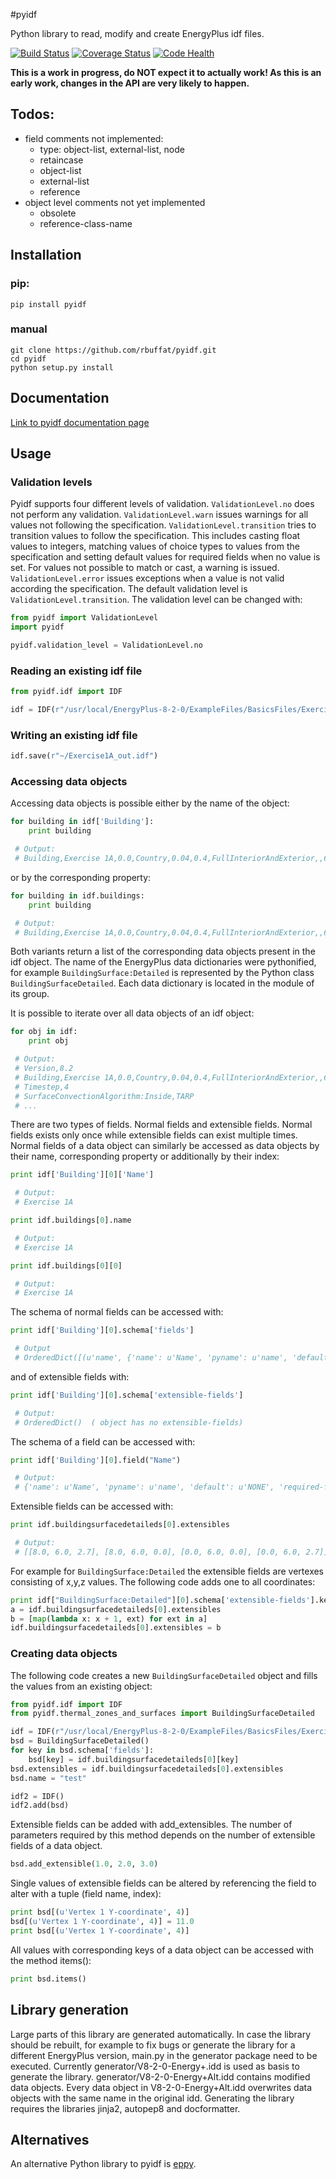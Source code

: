 #pyidf

Python library to read, modify and create EnergyPlus idf files.

[![Build Status](https://travis-ci.org/rbuffat/pyidf.svg?branch=master)](https://travis-ci.org/rbuffat/pyidf)
[![Coverage Status](https://coveralls.io/repos/rbuffat/pyidf/badge.png)](https://coveralls.io/r/rbuffat/pyidf)
[![Code Health](https://landscape.io/github/rbuffat/pyidf/master/landscape.svg)](https://landscape.io/github/rbuffat/pyidf/master)

**This is a work in progress, do NOT expect it to actually work! As this is an early work, changes in the API are very likely to happen.**

## Todos:

* field comments not implemented:
  * type: object-list, external-list, node
  * retaincase
  * object-list
  * external-list
  * reference
* object level comments not yet implemented
  * obsolete
  * reference-class-name

## Installation
 
### pip:
```
pip install pyidf
```

### manual 
```
git clone https://github.com/rbuffat/pyidf.git
cd pyidf
python setup.py install
```
## Documentation

[Link to pyidf documentation page](https://rbuffat.github.io/pyidf)

## Usage

### Validation levels

Pyidf supports four different levels of validation. `ValidationLevel.no` does not perform any validation. `ValidationLevel.warn` issues warnings for all values not following the specification. `ValidationLevel.transition` tries to transition values to follow the specification. This includes casting float values to integers, matching values of choice types to values from the specification and setting default values for required fields when no value is set. For values not possible to match or cast, a warning is issued. `ValidationLevel.error` issues exceptions when a value is not valid according the specification. The default validation level is `ValidationLevel.transition`. The validation level can be changed with:

```python
from pyidf import ValidationLevel
import pyidf

pyidf.validation_level = ValidationLevel.no
```

### Reading an existing idf file

```python
from pyidf.idf import IDF

idf = IDF(r"/usr/local/EnergyPlus-8-2-0/ExampleFiles/BasicsFiles/Exercise1A.idf")
```

### Writing an existing idf file

```python
idf.save(r"~/Exercise1A_out.idf")
```

### Accessing data objects

Accessing data objects is possible either by the name of the object:

```python
for building in idf['Building']:
    print building

 # Output:
 # Building,Exercise 1A,0.0,Country,0.04,0.4,FullInteriorAndExterior,,6
```

or by the corresponding property:

```python
for building in idf.buildings:
    print building

 # Output:
 # Building,Exercise 1A,0.0,Country,0.04,0.4,FullInteriorAndExterior,,6
```

Both variants return a list of the corresponding data objects present in the idf object. The name of the EnergyPlus data dictionaries were pythonified, for example `BuildingSurface:Detailed` is represented by the Python class `BuildingSurfaceDetailed`. Each data dictionary is located in the module of its group. 

It is possible to iterate over all data objects of an idf object:
```python
for obj in idf:
    print obj

 # Output:
 # Version,8.2
 # Building,Exercise 1A,0.0,Country,0.04,0.4,FullInteriorAndExterior,,6
 # Timestep,4
 # SurfaceConvectionAlgorithm:Inside,TARP
 # ...
```

There are two types of fields. Normal fields and extensible fields. Normal fields exists only once while extensible fields can exist multiple times. Normal fields of a data object can similarly be accessed as data objects by their name, corresponding property or additionally by their index:

```python
print idf['Building'][0]['Name']

 # Output:
 # Exercise 1A
```

```python
print idf.buildings[0].name

 # Output:
 # Exercise 1A
```

```python
print idf.buildings[0][0]

 # Output:
 # Exercise 1A
```

The schema of normal fields can be accessed with:
```python
print idf['Building'][0].schema['fields']

 # Output
 # OrderedDict([(u'name', {'name': u'Name', 'pyname': u'name', 'default': u'NONE', 'required-field': True, 'autosizable': False, 'autocalculatable': False, 'type': 'alpha'}), ....
```

and of extensible fields with:
```python
print idf['Building'][0].schema['extensible-fields']

 # Output:
 # OrderedDict()  ( object has no extensible-fields)
```

The schema of a field can be accessed with:
```python
print idf['Building'][0].field("Name")

 # Output:
 # {'name': u'Name', 'pyname': u'name', 'default': u'NONE', 'required-field': True, 'autosizable': False, 'autocalculatable': False, 'type': 'alpha'}
```

Extensible fields can be accessed with:
```python
print idf.buildingsurfacedetaileds[0].extensibles

 # Output:
 # [[8.0, 6.0, 2.7], [8.0, 6.0, 0.0], [0.0, 6.0, 0.0], [0.0, 6.0, 2.7]]
```

For example for `BuildingSurface:Detailed` the extensible fields are vertexes consisting of x,y,z values. The following code adds one to all coordinates:

```python
print idf["BuildingSurface:Detailed"][0].schema['extensible-fields'].keys()
a = idf.buildingsurfacedetaileds[0].extensibles
b = [map(lambda x: x + 1, ext) for ext in a]
idf.buildingsurfacedetaileds[0].extensibles = b
```

### Creating data objects

The following code creates a new `BuildingSurfaceDetailed` object and fills the values from an existing object: 

```python
from pyidf.idf import IDF
from pyidf.thermal_zones_and_surfaces import BuildingSurfaceDetailed

idf = IDF(r"/usr/local/EnergyPlus-8-2-0/ExampleFiles/BasicsFiles/Exercise1A.idf")
bsd = BuildingSurfaceDetailed()
for key in bsd.schema['fields']:
    bsd[key] = idf.buildingsurfacedetaileds[0][key]
bsd.extensibles = idf.buildingsurfacedetaileds[0].extensibles
bsd.name = "test"

idf2 = IDF()
idf2.add(bsd)
```

Extensible fields can be added with add_extensibles. The number of parameters required by this method depends on the number of extensible fields of a data object.

```python
bsd.add_extensible(1.0, 2.0, 3.0)
```

Single values of extensible fields can be altered by referencing the field to alter with a tuple (field name, index):

```python
print bsd[(u'Vertex 1 Y-coordinate', 4)]
bsd[(u'Vertex 1 Y-coordinate', 4)] = 11.0
print bsd[(u'Vertex 1 Y-coordinate', 4)]
```

All values with corresponding keys of a data object can be accessed with the method items():
```python
print bsd.items()
```

## Library generation

Large parts of this library are generated automatically. In case the library should be rebuilt, for example to fix bugs or generate the library for a different EnergyPlus version, main.py in the generator package need to be executed. Currently generator/V8-2-0-Energy+.idd is used as basis to generate the library. generator/V8-2-0-Energy+Alt.idd contains modified data objects. Every data object in V8-2-0-Energy+Alt.idd overwrites data objects with the same name in the original idd. Generating the library requires the libraries jinja2, autopep8 and docformatter.

## Alternatives

An alternative Python library to pyidf is [eppy](https://github.com/santoshphilip/eppy).
